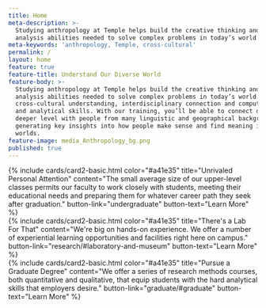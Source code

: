 ```yaml
---
title: Home
meta-description: >-
  Studying anthropology at Temple helps build the creative thinking and critical
  analysis abilities needed to solve complex problems in today’s world.
meta-keywords: 'anthropology, Temple, cross-cultural'
permalink: /
layout: home
feature: true
feature-title: Understand Our Diverse World
feature-body: >-
  Studying anthropology at Temple helps build the creative thinking and critical
  analysis abilities needed to solve complex problems in today’s world. We teach
  cross-cultural understanding, interdisciplinary connection and computational
  and analytical skills. With our training, you’ll be able to connect on a
  deeper level with people from many linguistic and geographical backgrounds,
  generating key insights into how people make sense and find meaning in their
  worlds.
feature-image: media_Anthropology_bg.png
published: true
---
```


<div class="row row-wide">
  <div class="col m12 l4">{% include cards/card2-basic.html
    color="#a41e35"
    title="Unrivaled Personal Attention" 
    content="The small average size of our upper-level classes permits our faculty to work closely with students, meeting their educational needs and preparing them for whatever career path they seek after graduation."
    button-link="undergraduate" 
    button-text="Learn More" %}
  </div>
  <div class="row row-wide">
    <div class="col m12 l4">{% include cards/card2-basic.html
      color="#a41e35"
      title="There's a Lab For That" 
      content="We're big on hands-on experience. We offer a number of experiential learning opportunities and facilities right here on campus."
      button-link="research/#laboratory-and-museum" 
      button-text="Learn More" %}
    </div>
    <div class="row row-wide">
      <div class="col m12 l4">{% include cards/card2-basic.html
        color="#a41e35"
        title="Pursue a Graduate Degree" 
        content="We offer a series of research methods courses, both quantitative and qualitative, that equip students with the hard analytical skills that employers desire." 
        button-link="graduate/#graduate" 
        button-text="Learn More" %}
      </div>
</div>
